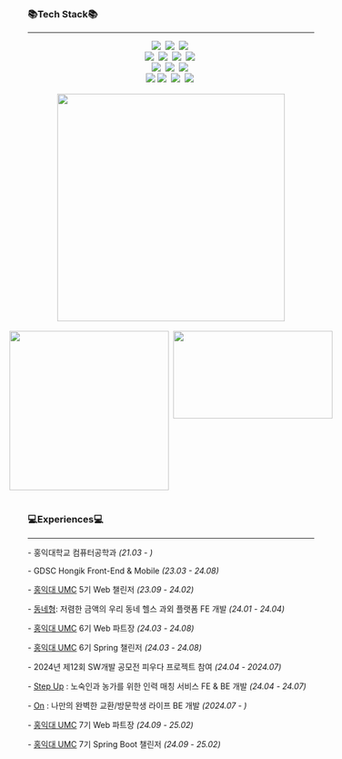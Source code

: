<!--
chaechaen/chaechaen is a ✨ special ✨ repository because its README.md (this file) appears on your GitHub profile.
Here are some ideas to get you started:
- 🔭 I’m currently working on ...
- 🌱 I’m currently learning ...
- 👯 I’m looking to collaborate on ...
- 🤔 I’m looking for help with ...
- 💬 Ask me about ...
- 📫 How to reach me: ...
- 😄 Pronouns: ...
- ⚡ Fun fact: ...
-->

### 📚Tech Stack📚
---

<div align="center">
  <img src="https://img.shields.io/badge/Spring-6DB33F?style=flat-square&logo=Spring&logoColor=white">&nbsp
  <img src="https://img.shields.io/badge/springboot-6DB33F?style=flat-square&logo=springboot&logoColor=white">&nbsp
  <img src="https://img.shields.io/badge/java-007396?style=flat-square&logo=OpenJDK&logoColor=white">&nbsp
</div>
<div align="center">
  <img src="https://img.shields.io/badge/react-20232a.svg?style=flat-square&logo=react&logoColor=61DAFB" />&nbsp
  <img src="https://img.shields.io/badge/javascript-F7DF1E.svg?style=flat-square&logo=javascript&logoColor=20232a" />&nbsp
  <img src="https://img.shields.io/badge/html5-E34F26.svg?style=flat-square&logo=html5&logoColor=white" />&nbsp
  <img src="https://img.shields.io/badge/css3-1572B6.svg?style=flat-square&logo=css3&logoColor=white" />&nbsp
</div>
<div align="center">
  <img src="https://img.shields.io/badge/MySQL-4479A1?style=flat-square&logo=MySQL&logoColor=white">&nbsp
  <img src="https://img.shields.io/badge/c++-00599C?style=flat-square&logo=c%2B%2B&logoColor=white">&nbsp
  <img src="https://img.shields.io/badge/python-3670A0?style=flat-square&logo=python&logoColor=ffdd54" />&nbsp
</div>
<div align="center">
  <img src="https://img.shields.io/badge/IntelliJ-000000?style=flat-square&logo=IntelliJ%20IDEA&logoColor=white">
  <img src="https://img.shields.io/badge/Visual%20Studio%20Code-007ACC?style=flat-square&logo=VisualStudioCode&logoColor=white" />&nbsp
  <img src="https://img.shields.io/badge/git-F05033.svg?style=flat-square&logo=git&logoColor=white" />&nbsp
  <img src="https://img.shields.io/badge/github-181717.svg?style=flat-square&logo=github&logoColor=white" />&nbsp
</div>
<br>

<div align="center">
  <img src="https://github-readme-stats.vercel.app/api?username=chaechaen&show_icons=true&theme=radical&width=450" width="400"/>
  <br><br>
  <div style="display: flex; justify-content: center;">
    <img src="https://github-readme-stats.vercel.app/api/top-langs/?username=chaechaen&layout=compact" width="280" />&nbsp;&nbsp;
    <a href="https://solved.ac/celee02">
      <img src="http://mazassumnida.wtf/api/v2/generate_badge?boj=celee02" width="280" height="154" />
    </a>
  </div>
</div>

</br>

### 💻Experiences💻
---
<div>
  
<span>- 홍익대학교 컴퓨터공학과 *(21.03 - )*</span>

<span>- GDSC Hongik Front-End & Mobile *(23.03 - 24.08)*</span>

<span>- [홍익대 UMC](https://github.com/HIUMC) 5기 Web 챌린저 *(23.09 - 24.02)*</span>

<span>- [동네형](https://github.com/fitness-bro): 저렴한 금액의 우리 동네 헬스 과외 플랫폼 FE 개발 *(24.01 - 24.04)*</span>

<span>- [홍익대 UMC](https://github.com/HIUMC) 6기 Web 파트장 *(24.03 - 24.08)*</span>

<span>- [홍익대 UMC](https://github.com/HIUMC) 6기 Spring 챌린저 *(24.03 - 24.08)*</span>

<span>- 2024년 제12회 SW개발 공모전 피우다 프로젝트 참여 *(24.04 - 2024.07)*</span>

<span>- [Step Up](https://github.com/ICT-project-stepup) : 노숙인과 농가를 위한 인력 매칭 서비스 FE & BE 개발 *(24.04 - 24.07)*</span>

<span>- [On](https://github.com/UMC-ON) : 나만의 완벽한 교환/방문학생 라이프 BE 개발 *(2024.07 - )*</span>

<span>- [홍익대 UMC](https://github.com/HIUMC) 7기 Web 파트장 *(24.09 - 25.02)*</span>

<span>- [홍익대 UMC](https://github.com/HIUMC) 7기 Spring Boot 챌린저 *(24.09 - 25.02)*</span>
</div>

